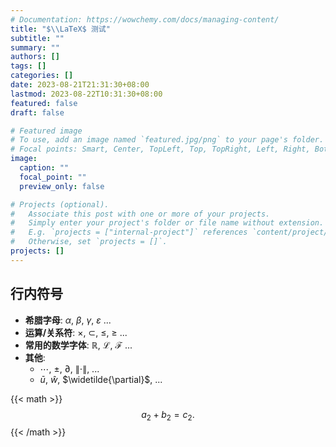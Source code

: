 ```yaml
---
# Documentation: https://wowchemy.com/docs/managing-content/
title: "$\\LaTeX$ 测试"
subtitle: ""
summary: ""
authors: []
tags: []
categories: []
date: 2023-08-21T21:31:30+08:00
lastmod: 2023-08-22T10:31:30+08:00
featured: false
draft: false  

# Featured image
# To use, add an image named `featured.jpg/png` to your page's folder.
# Focal points: Smart, Center, TopLeft, Top, TopRight, Left, Right, BottomLeft, Bottom, BottomRight.
image:
  caption: ""
  focal_point: ""
  preview_only: false

# Projects (optional).
#   Associate this post with one or more of your projects.
#   Simply enter your project's folder or file name without extension.
#   E.g. `projects = ["internal-project"]` references `content/project/deep-learning/index.md`.
#   Otherwise, set `projects = []`.
projects: []
---
```

## 行内符号

- **希腊字母**:  $\alpha$, $\beta$, $\gamma$, $\varepsilon$ ...
- **运算/关系符**: $\times$, $\subset$, $\leqslant$, $\geqslant$ ...
- **常用的数学字体**: $\mathbb{R}$, $\mathcal{L}$, $\mathscr{F}$ ...
- **其他**:  
  - $\cdots$, $\pm$, $\partial$, $\lVert\cdot\rVert$, ...
  - $\bar{u}$, $\widehat{w}$, $\widetilde{\partial}$, ...

{{< math >}}
$$
\begin{equation}
a_2+b_2=c_2.
\end{equation}
$$
{{< /math >}}  
